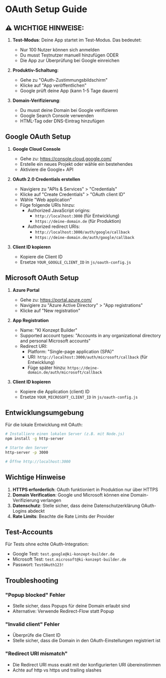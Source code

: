 # OAuth Setup Guide

## ⚠️ WICHTIGE HINWEISE:

1. **Test-Modus**: Deine App startet im Test-Modus. Das bedeutet:
   - Nur 100 Nutzer können sich anmelden
   - Du musst Testnutzer manuell hinzufügen ODER
   - Die App zur Überprüfung bei Google einreichen

2. **Produktiv-Schaltung**: 
   - Gehe zu "OAuth-Zustimmungsbildschirm"
   - Klicke auf "App veröffentlichen"
   - Google prüft deine App (kann 1-5 Tage dauern)

3. **Domain-Verifizierung**:
   - Du musst deine Domain bei Google verifizieren
   - Google Search Console verwenden
   - HTML-Tag oder DNS-Eintrag hinzufügen

## Google OAuth Setup

1. **Google Cloud Console**
   - Gehe zu: https://console.cloud.google.com/
   - Erstelle ein neues Projekt oder wähle ein bestehendes
   - Aktiviere die Google+ API

2. **OAuth 2.0 Credentials erstellen**
   - Navigiere zu "APIs & Services" > "Credentials"
   - Klicke auf "Create Credentials" > "OAuth client ID"
   - Wähle "Web application"
   - Füge folgende URIs hinzu:
     - Authorized JavaScript origins: 
       - `http://localhost:3000` (für Entwicklung)
       - `https://deine-domain.de` (für Produktion)
     - Authorized redirect URIs:
       - `http://localhost:3000/auth/google/callback`
       - `https://deine-domain.de/auth/google/callback`

3. **Client ID kopieren**
   - Kopiere die Client ID
   - Ersetze `YOUR_GOOGLE_CLIENT_ID` in `js/oauth-config.js`

## Microsoft OAuth Setup

1. **Azure Portal**
   - Gehe zu: https://portal.azure.com/
   - Navigiere zu "Azure Active Directory" > "App registrations"
   - Klicke auf "New registration"

2. **App Registration**
   - Name: "KI Konzept Builder"
   - Supported account types: "Accounts in any organizational directory and personal Microsoft accounts"
   - Redirect URI: 
     - Platform: "Single-page application (SPA)"
     - URI: `http://localhost:3000/auth/microsoft/callback` (für Entwicklung)
     - Füge später hinzu: `https://deine-domain.de/auth/microsoft/callback`

3. **Client ID kopieren**
   - Kopiere die Application (client) ID
   - Ersetze `YOUR_MICROSOFT_CLIENT_ID` in `js/oauth-config.js`

## Entwicklungsumgebung

Für die lokale Entwicklung mit OAuth:

```bash
# Installiere einen lokalen Server (z.B. mit Node.js)
npm install -g http-server

# Starte den Server
http-server -p 3000

# Öffne http://localhost:3000
```

## Wichtige Hinweise

1. **HTTPS erforderlich**: OAuth funktioniert in Produktion nur über HTTPS
2. **Domain Verification**: Google und Microsoft können eine Domain-Verifizierung verlangen
3. **Datenschutz**: Stelle sicher, dass deine Datenschutzerklärung OAuth-Logins abdeckt
4. **Rate Limits**: Beachte die Rate Limits der Provider

## Test-Accounts

Für Tests ohne echte OAuth-Integration:

- Google Test: `test.google@ki-konzept-builder.de`
- Microsoft Test: `test.microsoft@ki-konzept-builder.de`
- Passwort: `TestOAuth123!`

## Troubleshooting

### "Popup blocked" Fehler
- Stelle sicher, dass Popups für deine Domain erlaubt sind
- Alternative: Verwende Redirect-Flow statt Popup

### "Invalid client" Fehler
- Überprüfe die Client ID
- Stelle sicher, dass die Domain in den OAuth-Einstellungen registriert ist

### "Redirect URI mismatch"
- Die Redirect URI muss exakt mit der konfigurierten URI übereinstimmen
- Achte auf http vs https und trailing slashes